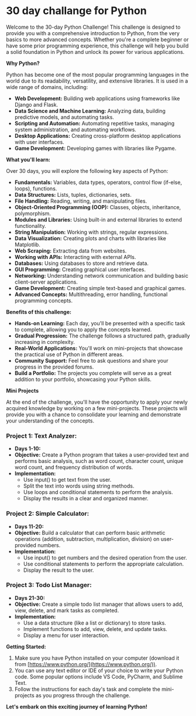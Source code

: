 
# 30 day challange for Python

Welcome to the 30-day Python Challenge! This challenge is designed to provide you with a comprehensive introduction to Python, from the very basics to more advanced concepts. Whether you're a complete beginner or have some prior programming experience, this challenge will help you build a solid foundation in Python and unlock its power for various applications.

**Why Python?**

Python has become one of the most popular programming languages in the world due to its readability, versatility, and extensive libraries. It is used in a wide range of domains, including:

* **Web Development:** Building web applications using frameworks like Django and Flask.
* **Data Science and Machine Learning:** Analyzing data, building predictive models, and automating tasks.
* **Scripting and Automation:** Automating repetitive tasks, managing system administration, and automating workflows.
* **Desktop Applications:** Creating cross-platform desktop applications with user interfaces.
* **Game Development:** Developing games with libraries like Pygame.

**What you'll learn:**

Over 30 days, you will explore the following key aspects of Python:

* **Fundamentals:** Variables, data types, operators, control flow (if-else, loops), functions.
* **Data Structures:** Lists, tuples, dictionaries, sets.
* **File Handling:** Reading, writing, and manipulating files.
* **Object-Oriented Programming (OOP):** Classes, objects, inheritance, polymorphism.
* **Modules and Libraries:** Using built-in and external libraries to extend functionality.
* **String Manipulation:** Working with strings, regular expressions.
* **Data Visualization:** Creating plots and charts with libraries like Matplotlib.
* **Web Scraping:** Extracting data from websites.
* **Working with APIs:** Interacting with external APIs.
* **Databases:** Using databases to store and retrieve data.
* **GUI Programming:** Creating graphical user interfaces.
* **Networking:** Understanding network communication and building basic client-server applications.
* **Game Development:** Creating simple text-based and graphical games.
* **Advanced Concepts:** Multithreading, error handling, functional programming concepts.

**Benefits of this challenge:**

* **Hands-on Learning:**  Each day, you'll be presented with a specific task to complete, allowing you to apply the concepts learned.
* **Gradual Progression:** The challenge follows a structured path, gradually increasing in complexity.
* **Real-World Applications:** You'll work on mini-projects that showcase the practical use of Python in different areas.
* **Community Support:** Feel free to ask questions and share your progress in the provided forums.
* **Build a Portfolio:** The projects you complete will serve as a great addition to your portfolio, showcasing your Python skills.

**Mini Projects**

At the end of the challenge, you'll have the opportunity to apply your newly acquired knowledge by working on a few mini-projects. These projects will provide you with a chance to consolidate your learning and demonstrate your understanding of the concepts.

### Project 1: **Text Analyzer:**

* **Days 1-10:**
* **Objective:** Create a Python program that takes a user-provided text and performs basic analysis, such as word count, character count, unique word count, and frequency distribution of words.
* **Implementation:**
    * Use input() to get text from the user.
    * Split the text into words using string methods.
    * Use loops and conditional statements to perform the analysis.
    * Display the results in a clear and organized manner.

### Project 2: **Simple Calculator:**

* **Days 11-20:**
* **Objective:** Build a calculator that can perform basic arithmetic operations (addition, subtraction, multiplication, division) on user-provided numbers.
* **Implementation:**
    * Use input() to get numbers and the desired operation from the user.
    * Use conditional statements to perform the appropriate calculation.
    * Display the result to the user.

### Project 3: **Todo List Manager:**

* **Days 21-30:**
* **Objective:** Create a simple todo list manager that allows users to add, view, delete, and mark tasks as completed.
* **Implementation:**
    * Use a data structure (like a list or dictionary) to store tasks.
    * Implement functions to add, view, delete, and update tasks.
    * Display a menu for user interaction.

**Getting Started:**

1. Make sure you have Python installed on your computer (download it from [https://www.python.org/](https://www.python.org/)).
2. You can use any text editor or IDE of your choice to write your Python code. Some popular options include VS Code, PyCharm, and Sublime Text.
3. Follow the instructions for each day's task and complete the mini-projects as you progress through the challenge.

**Let's embark on this exciting journey of learning Python!** 
